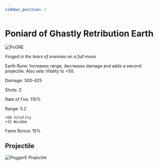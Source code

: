 ```yaml
---
sidebar_position: 3
---
```

# Poniard of Ghastly Retribution Earth

![PoGRE](https://vwiki.valorserver.com/api/item/picture/poniard%20of%20ghastly%20retribution)

<i>Forged in the tears of enemies on a full moon</i>

Earth Rune: Increases range, decreases damage and adds a second projectile. Also sets Vitality to +50.

Damage: 300-425

Shots: 2

Rate of Fire: 110%

Range: 5.2

    +50 Vitality
    +15 Wisdom
    
Fame Bonus: 15%

## Projectile

![PoggerE Projectile](https://cdn.discordapp.com/attachments/953134990428868629/981713841132019732/poniardearth.gif)
